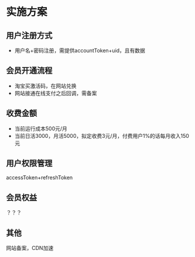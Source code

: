 # 实施方案

## 用户注册方式
- 用户名+密码注册，需提供accountToken+uid，且有数据

## 会员开通流程
- 淘宝买激活码，在网站兑换
- 网站接通在线支付之后回调，需备案

## 收费金额
- 当前运行成本500元/月
- 当前日活3000，月活5000，拟定收费3元/月，付费用户1%的话每月收入150元

## 用户权限管理
accessToken+refreshToken

## 会员权益
？？？

## 其他
网站备案，CDN加速
